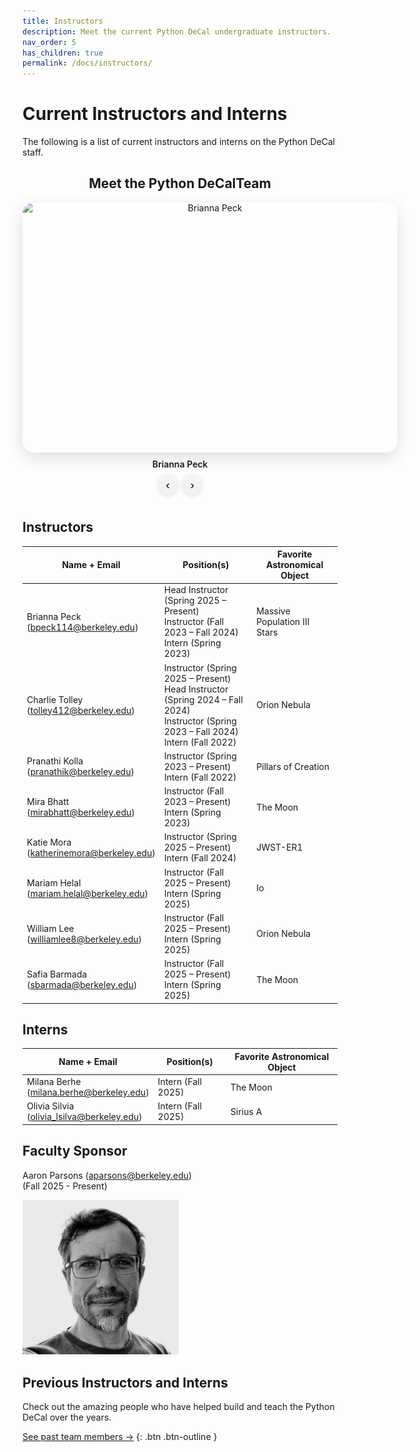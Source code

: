 ```yaml
---
title: Instructors
description: Meet the current Python DeCal undergraduate instructors.
nav_order: 5
has_children: true
permalink: /docs/instructors/
---
```


# Current Instructors and Interns

The following is a list of current instructors and interns on the Python DeCal staff. 

<div class="photo-rotator-wrap">
  <h2>Meet the Python DeCalTeam</h2>

  <div class="photo-rotator" id="rotator-team" data-interval="5500" aria-live="polite">
    <!-- Headshots (all instructors + interns) -->
    <img src="/assets/images/staff-photos/brianna.png"  alt="Brianna Peck"  data-name="Brianna Peck"  class="active">
    <img src="/assets/images/staff-photos/mirapic.jpeg"  alt="Mira Bhat"  data-name="Mira Bhatt">
    <img src="/assets/images/staff-photos/milanaphotohi.JPG"  alt="Milana Berhe"  data-name="Milana Berhe">
    <img src="/assets/images/staff-photos/olivia_s.PNG"  alt="Olivia Silvia"  data-name="Olivia Silvia">
  </div>

  <!-- Caption updates automatically -->
  <div class="rotator-caption" id="rotator-team-caption">Brianna Peck</div>

  <div class="rotator-controls">
    <button class="rotator-btn" data-target="rotator-team" data-action="prev" aria-label="Previous photo">‹</button>
    <button class="rotator-btn" data-target="rotator-team" data-action="next" aria-label="Next photo">›</button>
  </div>
</div>

## Instructors

| Name + Email   | Position(s)                                                         | Favorite Astronomical Object |
|----------------|---------------------------------------------------------------------|------------------------------|
| Brianna Peck<br>(bpeck114@berkeley.edu)| Head Instructor (Spring 2025 – Present)<br> Instructor (Fall 2023 – Fall 2024)<br>Intern (Spring 2023) | Massive Population III Stars |
| Charlie Tolley<br>(tolley412@berkeley.edu)| Instructor (Spring 2025 – Present)<br>Head Instructor (Spring 2024 – Fall 2024)<br>Instructor (Spring 2023 – Fall 2024)<br>Intern (Fall 2022)| Orion Nebula |
| Pranathi Kolla<br>(pranathik@berkeley.edu)| Instructor (Spring 2023 – Present)<br>Intern (Fall 2022)| Pillars of Creation |
| Mira Bhatt<br>(mirabhatt@berkeley.edu)| Instructor (Fall 2023 – Present)<br>Intern (Spring 2023)| The Moon |
| Katie Mora<br>(katherinemora@berkeley.edu)| Instructor (Spring 2025 – Present)<br>Intern (Fall 2024)| JWST-ER1 |
| Mariam Helal<br>(mariam.helal@berkeley.edu)| Instructor (Fall 2025 – Present)<br>Intern (Spring 2025)| Io |
| William Lee<br>(williamlee8@berkeley.edu)| Instructor (Fall 2025 – Present)<br>Intern (Spring 2025)| Orion Nebula |
| Safia Barmada<br>(sbarmada@berkeley.edu)| Instructor (Fall 2025 – Present)<br>Intern (Spring 2025)| The Moon |

## Interns

| Name + Email  | Position(s)        | Favorite Astronomical Object |
|---------------|--------------------|------------------------------|
| Milana Berhe<br>(milana.berhe@berkeley.edu)| Intern (Fall 2025)| The Moon |
| Olivia Silvia<br>(olivia_lsilva@berkeley.edu)| Intern (Fall 2025)| Sirius A |

## Faculty Sponsor

Aaron Parsons (aparsons@berkeley.edu)<br>(Fall 2025 - Present)

<img src="/assets/images/aaron_parsons.png" alt="Photo of Aaron Parsons" width="250">

## Previous Instructors and Interns

Check out the amazing people who have helped build and teach the Python DeCal over the years. 

[See past team members →](docs/instructors/previous-instructors.md)
{: .btn .btn-outline }

<style>
  /* Separate width and height so we can make it a rectangle */
  :root {
    --rotator-width: 600px;   /* make wider */
    --rotator-height: 400px;  /* adjust height */
  }

  .photo-rotator-wrap {
    display: block;
    margin: 1.5rem auto 2.5rem;
    text-align: center; /* centers caption + buttons */
    max-width: min(100%, var(--rotator-width));
  }

  .photo-rotator {
    position: relative;
    width: var(--rotator-width);
    height: var(--rotator-height);
    margin: 0 auto; /* centers the rectangle */
    overflow: hidden;
    border-radius: 18px;
    box-shadow: 0 8px 26px rgba(0,0,0,.12);
  }

  .photo-rotator img {
    position: absolute;
    inset: 0;
    width: 100%;
    height: 100%;
    object-fit: cover; /* crop to fill without distortion */
    opacity: 0;
    transition: opacity .5s ease;
  }
  .photo-rotator img.active { opacity: 1; }

  .rotator-caption {
    margin-top: .65rem;
    font-weight: 600;
  }

  .rotator-controls {
    display: flex;
    gap: .65rem;
    justify-content: center;
    margin-top: .5rem;
  }
  .rotator-btn {
    border: 0;
    padding: .4rem .7rem;
    border-radius: 999px;
    box-shadow: 0 2px 10px rgba(0,0,0,.12);
    cursor: pointer;
    background: #f2f2f2;
    font-size: 1.2rem;
    line-height: 1;
  }
  .rotator-btn:hover {
    background: #e8e8e8;
  }

  /* Mobile scaling */
  @media (max-width: 700px) {
    :root {
      --rotator-width: 90vw;
      --rotator-height: 60vw;
    }
  }
</style>

<script src="/assets/js/rotator.js" defer></script>